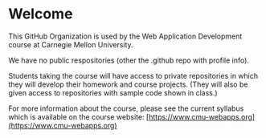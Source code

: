 # Welcome

This GitHub Organization is used by the Web Application Development course at Carnegie Mellon University.

We have no public respositories (other the .github repo with profile info).

Students taking the course will have access to
private repositories in which they will develop their
homework and course projects. (They will also be given access to
repositories with sample code shown in class.)

For more information about the course, please see the current
syllabus which is available on the course website:
[https://www.cmu-webapps.org](https://www.cmu-webapps.org)
